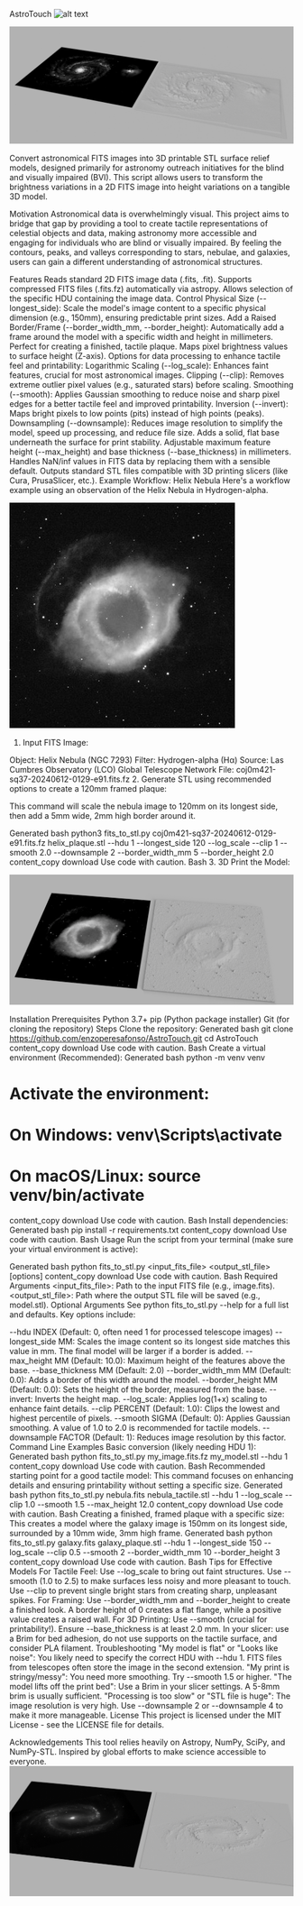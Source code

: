 AstroTouch
![alt text](https://img.shields.io/badge/License-MIT-yellow.svg)

![alt text](m51.png)

Convert astronomical FITS images into 3D printable STL surface relief models, designed primarily for astronomy outreach initiatives for the blind and visually impaired (BVI). This script allows users to transform the brightness variations in a 2D FITS image into height variations on a tangible 3D model.

Motivation
Astronomical data is overwhelmingly visual. This project aims to bridge that gap by providing a tool to create tactile representations of celestial objects and data, making astronomy more accessible and engaging for individuals who are blind or visually impaired. By feeling the contours, peaks, and valleys corresponding to stars, nebulae, and galaxies, users can gain a different understanding of astronomical structures.

Features
Reads standard 2D FITS image data (.fits, .fit).
Supports compressed FITS files (.fits.fz) automatically via astropy.
Allows selection of the specific HDU containing the image data.
Control Physical Size (--longest_side): Scale the model's image content to a specific physical dimension (e.g., 150mm), ensuring predictable print sizes.
Add a Raised Border/Frame (--border_width_mm, --border_height): Automatically add a frame around the model with a specific width and height in millimeters. Perfect for creating a finished, tactile plaque.
Maps pixel brightness values to surface height (Z-axis).
Options for data processing to enhance tactile feel and printability:
Logarithmic Scaling (--log_scale): Enhances faint features, crucial for most astronomical images.
Clipping (--clip): Removes extreme outlier pixel values (e.g., saturated stars) before scaling.
Smoothing (--smooth): Applies Gaussian smoothing to reduce noise and sharp pixel edges for a better tactile feel and improved printability.
Inversion (--invert): Maps bright pixels to low points (pits) instead of high points (peaks).
Downsampling (--downsample): Reduces image resolution to simplify the model, speed up processing, and reduce file size.
Adds a solid, flat base underneath the surface for print stability.
Adjustable maximum feature height (--max_height) and base thickness (--base_thickness) in millimeters.
Handles NaN/inf values in FITS data by replacing them with a sensible default.
Outputs standard STL files compatible with 3D printing slicers (like Cura, PrusaSlicer, etc.).
Example Workflow: Helix Nebula
Here's a workflow example using an observation of the Helix Nebula in Hydrogen-alpha.

![alt text](lco_h_alpha_preview.jpg)

1. Input FITS Image:

Object: Helix Nebula (NGC 7293)
Filter: Hydrogen-alpha (Hα)
Source: Las Cumbres Observatory (LCO) Global Telescope Network
File: coj0m421-sq37-20240612-0129-e91.fits.fz
2. Generate STL using recommended options to create a 120mm framed plaque:

This command will scale the nebula image to 120mm on its longest side, then add a 5mm wide, 2mm high border around it.

Generated bash
python3 fits_to_stl.py coj0m421-sq37-20240612-0129-e91.fits.fz helix_plaque.stl --hdu 1 --longest_side 120 --log_scale --clip 1 --smooth 2.0 --downsample 2 --border_width_mm 5 --border_height 2.0
content_copy
download
Use code with caution.
Bash
3. 3D Print the Model:

![alt text](both.png)

Installation
Prerequisites
Python 3.7+
pip (Python package installer)
Git (for cloning the repository)
Steps
Clone the repository:
Generated bash
git clone https://github.com/enzoperesafonso/AstroTouch.git
cd AstroTouch
content_copy
download
Use code with caution.
Bash
Create a virtual environment (Recommended):
Generated bash
python -m venv venv
# Activate the environment:
# On Windows: venv\Scripts\activate
# On macOS/Linux: source venv/bin/activate
content_copy
download
Use code with caution.
Bash
Install dependencies:
Generated bash
pip install -r requirements.txt
content_copy
download
Use code with caution.
Bash
Usage
Run the script from your terminal (make sure your virtual environment is active):

Generated bash
python fits_to_stl.py <input_fits_file> <output_stl_file> [options]
content_copy
download
Use code with caution.
Bash
Required Arguments
<input_fits_file>: Path to the input FITS file (e.g., image.fits).
<output_stl_file>: Path where the output STL file will be saved (e.g., model.stl).
Optional Arguments
See python fits_to_stl.py --help for a full list and defaults. Key options include:

--hdu INDEX (Default: 0, often need 1 for processed telescope images)
--longest_side MM: Scales the image content so its longest side matches this value in mm. The final model will be larger if a border is added.
--max_height MM (Default: 10.0): Maximum height of the features above the base.
--base_thickness MM (Default: 2.0)
--border_width_mm MM (Default: 0.0): Adds a border of this width around the model.
--border_height MM (Default: 0.0): Sets the height of the border, measured from the base.
--invert: Inverts the height map.
--log_scale: Applies log(1+x) scaling to enhance faint details.
--clip PERCENT (Default: 1.0): Clips the lowest and highest percentile of pixels.
--smooth SIGMA (Default: 0): Applies Gaussian smoothing. A value of 1.0 to 2.0 is recommended for tactile models.
--downsample FACTOR (Default: 1): Reduces image resolution by this factor.
Command Line Examples
Basic conversion (likely needing HDU 1):
Generated bash
python fits_to_stl.py my_image.fits.fz my_model.stl --hdu 1
content_copy
download
Use code with caution.
Bash
Recommended starting point for a good tactile model:
This command focuses on enhancing details and ensuring printability without setting a specific size.
Generated bash
python fits_to_stl.py nebula.fits nebula_tactile.stl --hdu 1 --log_scale --clip 1.0 --smooth 1.5 --max_height 12.0
content_copy
download
Use code with caution.
Bash
Creating a finished, framed plaque with a specific size:
This creates a model where the galaxy image is 150mm on its longest side, surrounded by a 10mm wide, 3mm high frame.
Generated bash
python fits_to_stl.py galaxy.fits galaxy_plaque.stl --hdu 1 --longest_side 150 --log_scale --clip 0.5 --smooth 2 --border_width_mm 10 --border_height 3
content_copy
download
Use code with caution.
Bash
Tips for Effective Models
For Tactile Feel: Use --log_scale to bring out faint structures. Use --smooth (1.0 to 2.5) to make surfaces less noisy and more pleasant to touch. Use --clip to prevent single bright stars from creating sharp, unpleasant spikes.
For Framing: Use --border_width_mm and --border_height to create a finished look. A border height of 0 creates a flat flange, while a positive value creates a raised wall.
For 3D Printing: Use --smooth (crucial for printability!). Ensure --base_thickness is at least 2.0 mm. In your slicer: use a Brim for bed adhesion, do not use supports on the tactile surface, and consider PLA filament.
Troubleshooting
"My model is flat" or "Looks like noise": You likely need to specify the correct HDU with --hdu 1. FITS files from telescopes often store the image in the second extension.
"My print is stringy/messy": You need more smoothing. Try --smooth 1.5 or higher.
"The model lifts off the print bed": Use a Brim in your slicer settings. A 5-8mm brim is usually sufficient.
"Processing is too slow" or "STL file is huge": The image resolution is very high. Use --downsample 2 or --downsample 4 to make it more manageable.
License
This project is licensed under the MIT License - see the LICENSE file for details.

Acknowledgements
This tool relies heavily on Astropy, NumPy, SciPy, and NumPy-STL.
Inspired by global efforts to make science accessible to everyone.
![alt text](ngc1300.png)
